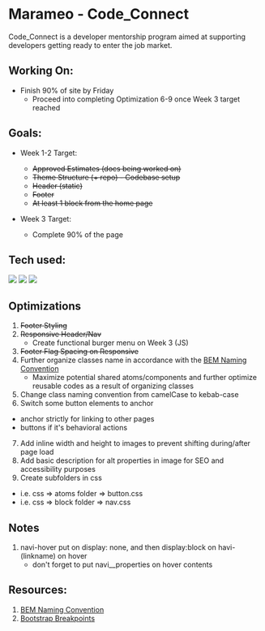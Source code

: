 # Marameo - Code_Connect

Code_Connect is a developer mentorship program aimed at supporting developers getting ready to enter the job market.

## Working On:

- Finish 90% of site by Friday
  - Proceed into completing Optimization 6-9 once Week 3 target reached

## Goals:

- Week 1-2 Target:

  - <strike>Approved Estimates (docs being worked on)</strike>
  - <strike>Theme Structure (+ repo) - Codebase setup</strike>
  - <strike>Header (static)</strike>
  - <strike>Footer</strike>
  - <strike>At least 1 block from the home page</strike>

- Week 3 Target:
  - Complete 90% of the page

## Tech used:

<img src="https://img.shields.io/badge/HTML5%20-%20?style=plastic&logo=html5&label=%E2%94%82&labelColor=rgba(15%2C%2066%2C%20110%2C%200.9)&color=rgba(20%2C%20132%2C%20167%2C%200.9)"> <img src="https://img.shields.io/badge/CSS3%20-%20?style=plastic&logo=css3&label=%E2%94%82&labelColor=rgba(15%2C%2066%2C%20110%2C%200.9)&color=rgba(20%2C%20132%2C%20167%2C%200.9)"/> <img src="https://img.shields.io/badge/JavaScript%20-%20?style=plastic&logo=javascript&label=%E2%94%82&labelColor=rgba(15%2C%2066%2C%20110%2C%200.9)&color=rgba(20%2C%20132%2C%20167%2C%200.9)"/>

## Optimizations

1. <strike>Footer Styling</strike>
2. <strike>Responsive Header/Nav</strike>
   - Create functional burger menu on Week 3 (JS)
3. <strike>Footer Flag Spacing on Responsive</strike>
4. Further organize classes name in accordance with the [BEM Naming Convention](https://getbem.com/naming/)
   - Maximize potential shared atoms/components and further optimize reusable codes as a result of organizing classes
5. Change class naming convention from camelCase to kebab-case
6. Switch some button elements to anchor

- anchor strictly for linking to other pages
- buttons if it's behavioral actions

7. Add inline width and height to images to prevent shifting during/after page load
8. Add basic description for alt properties in image for SEO and accessibility purposes
9. Create subfolders in css

- i.e. css => atoms folder => button.css
- i.e. css => block folder => nav.css

## Notes

1. navi-hover put on display: none, and then display:block on havi-(linkname) on hover
   - don't forget to put navi\_\_properties on hover contents

## Resources:

1. [BEM Naming Convention](https://getbem.com/naming/)
2. [Bootstrap Breakpoints](https://getbootstrap.com/docs/5.0/layout/breakpoints/)
